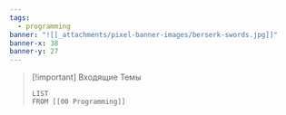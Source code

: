 ```yaml
---
tags:
  - programming
banner: "![[_attachments/pixel-banner-images/berserk-swords.jpg]]"
banner-x: 38
banner-y: 27
---
```

>[!important] Входящие Темы
>```dataview
>LIST 
>FROM [[00 Programming]]
>```
